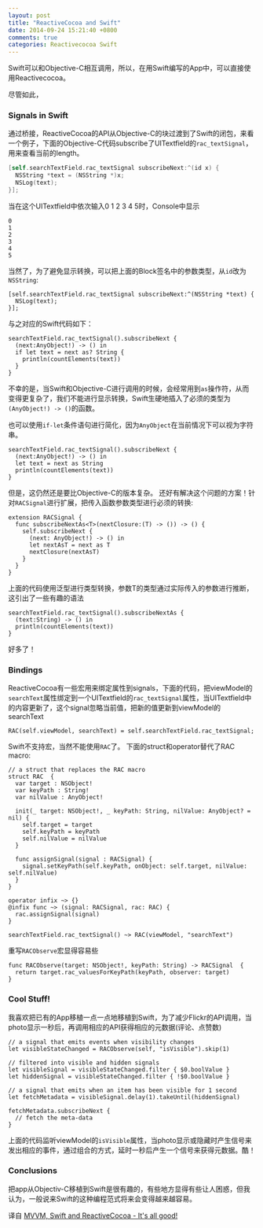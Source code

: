 ```yaml
---
layout: post
title: "ReactiveCocoa and Swift"
date: 2014-09-24 15:21:40 +0800
comments: true
categories: Reactivecocoa Swift
---
```


Swift可以和Objective-C相互调用，所以，在用Swift编写的App中，可以直接使用Reactivecocoa。

尽管如此，

### Signals in Swift
通过桥接，ReactiveCocoa的API从Objective-C的块过渡到了Swift的闭包，来看一个例子，下面的Objective-C代码subscribe了UITextfield的`rac_textSignal`，用来查看当前的length。
```swift
[self.searchTextField.rac_textSignal subscribeNext:^(id x) {
  NSString *text = (NSString *)x;
  NSLog(text);
}];
```
当在这个UITextfield中依次输入0 1 2 3 4 5时，Console中显示
```
0
1
2
3
4
5
```
当然了，为了避免显示转换，可以把上面的Block签名中的参数类型，从`id`改为`NSString`:
```
[self.searchTextField.rac_textSignal subscribeNext:^(NSString *text) {
  NSLog(text);
}];
```
与之对应的Swift代码如下：
```
searchTextField.rac_textSignal().subscribeNext {
  (next:AnyObject!) -> () in
  if let text = next as? String {
    println(countElements(text))
  }
}
```
不幸的是，当Swift和Objective-C进行调用的时候，会经常用到`as`操作符，从而变得更复杂了，我们不能进行显示转换，Swift生硬地插入了必须的类型为`(AnyObject!) -> ()`的函数。


也可以使用`if-let`条件语句进行简化，因为`AnyObject`在当前情况下可以视为字符串。
```
searchTextField.rac_textSignal().subscribeNext {
  (next:AnyObject!) -> () in
  let text = next as String
  println(countElements(text))
}
```
但是，这仍然还是要比Objective-C的版本复杂。
还好有解决这个问题的方案！针对`RACSignal`进行扩展，把传入函数参数类型进行必须的转换:
```
extension RACSignal {  
  func subscribeNextAs<T>(nextClosure:(T) -> ()) -> () {
    self.subscribeNext {
      (next: AnyObject!) -> () in
      let nextAsT = next as T
      nextClosure(nextAsT)
    }
  }
}
```
上面的代码使用泛型进行类型转换，参数T的类型通过实际传入的参数进行推断，这引出了一些有趣的语法
```
searchTextField.rac_textSignal().subscribeNextAs {
  (text:String) -> () in
  println(countElements(text))
}
```
好多了！

<!--more-->

### Bindings
ReactiveCocoa有一些宏用来绑定属性到signals，下面的代码，把viewModel的`searchText`属性绑定到一个UITextfield的`rac_textSignal`属性，当UITextfield中的内容更新了，这个signal忽略当前值，把新的值更新到viewModel的searchText
```
RAC(self.viewModel, searchText) = self.searchTextField.rac_textSignal;
```
Swift不支持宏，当然不能使用`RAC`了。
下面的struct和operator替代了RAC macro:
```
// a struct that replaces the RAC macro
struct RAC  {
  var target : NSObject!
  var keyPath : String!
  var nilValue : AnyObject!
  
  init(_ target: NSObject!, _ keyPath: String, nilValue: AnyObject? = nil) {
    self.target = target
    self.keyPath = keyPath
    self.nilValue = nilValue
  }
  
  func assignSignal(signal : RACSignal) {
    signal.setKeyPath(self.keyPath, onObject: self.target, nilValue: self.nilValue)
  }
}

operator infix ~> {}
@infix func ~> (signal: RACSignal, rac: RAC) {
  rac.assignSignal(signal)
}
```

```
searchTextField.rac_textSignal() ~> RAC(viewModel, "searchText")
```
重写`RACObserve`宏显得容易些
```
func RACObserve(target: NSObject!, keyPath: String) -> RACSignal  {
  return target.rac_valuesForKeyPath(keyPath, observer: target)
}
```
### Cool Stuff!
我喜欢把已有的App移植一点一点地移植到Swift，为了减少Flickr的API调用，当photo显示一秒后，再调用相应的API获得相应的元数据(评论、点赞数)
```
// a signal that emits events when visibility changes
let visibleStateChanged = RACObserve(self, "isVisible").skip(1)

// filtered into visible and hidden signals
let visibleSignal = visibleStateChanged.filter { $0.boolValue }
let hiddenSignal = visibleStateChanged.filter { !$0.boolValue }

// a signal that emits when an item has been visible for 1 second
let fetchMetadata = visibleSignal.delay(1).takeUntil(hiddenSignal)

fetchMetadata.subscribeNext {
  // fetch the meta-data
}
```
上面的代码监听viewModel的`isVisible`属性，当photo显示或隐藏时产生信号来发出相应的事件，通过组合的方式，延时一秒后产生一个信号来获得元数据。酷！

### Conclusions
把app从Objectiv-C移植到Swift是很有趣的，有些地方显得有些让人困惑，但我认为，一般说来Swift的这种编程范式将来会变得越来越容易。

译自 [
MVVM, Swift and ReactiveCocoa - It's all good!
](http://www.scottlogic.com/blog/2014/07/24/mvvm-reactivecocoa-swift.html)
